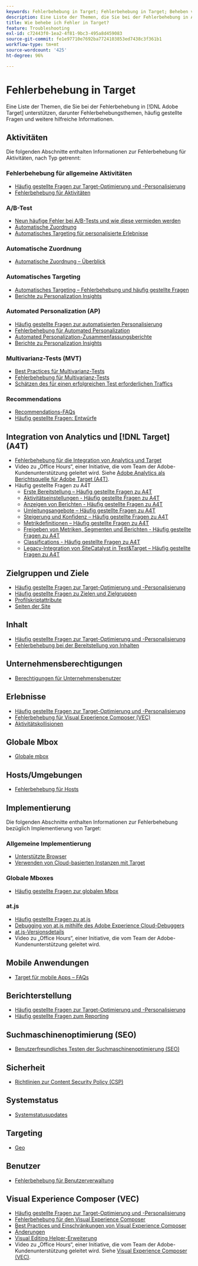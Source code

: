 ```yaml
---
keywords: Fehlerbehebung in Target; Fehlerbehebung in Target; Beheben von Problemen
description: Eine Liste der Themen, die Sie bei der Fehlerbehebung in Adobe Target unterstützen, darunter Fehlerbehebungsthemen, häufig gestellte Fragen (FAQs) und weitere hilfreiche Informationen.
title: Wie behebe ich Fehler in Target?
feature: Troubleshooting
exl-id: c72443f0-1ea2-4f81-9bc3-495a8d459083
source-git-commit: fe1e97710e7692ba7724103853ed7438c3f361b1
workflow-type: tm+mt
source-wordcount: '425'
ht-degree: 96%

---
```


# Fehlerbehebung in Target

Eine Liste der Themen, die Sie bei der Fehlerbehebung in [!DNL Adobe Target] unterstützen, darunter Fehlerbehebungsthemen, häufig gestellte Fragen und weitere hilfreiche Informationen.

## Aktivitäten

Die folgenden Abschnitte enthalten Informationen zur Fehlerbehebung für Aktivitäten, nach Typ getrennt:

### Fehlerbehebung für allgemeine Aktivitäten

* [Häufig gestellte Fragen zur Target-Optimierung und -Personalisierung](/help/main/c-intro/cmp-target-standard-cheatsheet.md)
* [Fehlerbehebung für Aktivitäten](/help/main/c-activities/c-troubleshooting-activities/troubleshooting-activities.md)

### A/B-Test

* [Neun häufige Fehler bei A/B-Tests und wie diese vermieden werden](/help/main/c-activities/t-test-ab/common-ab-testing-pitfalls.md)
* [Automatische Zuordnung](/help/main/c-activities/automated-traffic-allocation/automated-traffic-allocation.md)
* [Automatisches Targeting für personalisierte Erlebnisse](/help/main/c-activities/auto-target/auto-target-to-optimize.md)

### Automatische Zuordnung

* [Automatische Zuordnung – Überblick](/help/main/c-activities/automated-traffic-allocation/automated-traffic-allocation.md#section_0E72C1D72DE74F589F965D4B1763E5C3)

### Automatisches Targeting

* [Automatisches Targeting – Fehlerbehebung und häufig gestellte Fragen](/help/main/c-activities/auto-target/auto-target-troubleshooting-faqs.md)
* [Berichte zu Personalization Insights](/help/main/c-reports/c-personalization-insights-reports/personalization-insights-reports.md)

### Automated Personalization (AP)

* [Häufig gestellte Fragen zur automatisierten Personalisierung](/help/main/c-activities/t-automated-personalization/automated-personalization-faq.md)
* [Fehlerbehebung für Automated Personalization](/help/main/c-activities/t-automated-personalization/ap-trouble.md)
* [Automated Personalization-Zusammenfassungsberichte](/help/main/c-reports/personalization-reports/reports-ap.md)
* [Berichte zu Personalization Insights](/help/main/c-reports/c-personalization-insights-reports/personalization-insights-reports.md)

### Multivarianz-Tests (MVT)

* [Best Practices für Multivarianz-Tests](/help/main/c-activities/c-multivariate-testing/best-practices.md)
* [Fehlerbehebung für Multivarianz-Tests](/help/main/c-activities/c-multivariate-testing/best-practices.md)
* [Schätzen des für einen erfolgreichen Test erforderlichen Traffics](/help/main/c-activities/c-multivariate-testing/t-create-multivariate-test/traffic-estimator.md)

### Recommendations

* [Recommendations-FAQs](/help/main/c-recommendations/c-recommendations-faq/recommendations-faq.md)
* [Häufig gestellte Fragen: Entwürfe](/help/main/c-recommendations/c-design-overview/template-faq.md)

## Integration von Analytics und [!DNL Target] (A4T)

* [Fehlerbehebung für die Integration von Analytics und Target](/help/main/c-integrating-target-with-mac/a4t/c-a4t-troubleshooting/a4t-troubleshooting.md)
* Video zu „Office Hours“, einer Initiative, die vom Team der Adobe-Kundenunterstützung geleitet wird. Siehe [Adobe Analytics als Berichtsquelle für Adobe Target (A4T)](/help/main/c-integrating-target-with-mac/a4t/a4t.md).
* Häufig gestellte Fragen zu A4T
   * [Erste Bereitstellung – Häufig gestellte Fragen zu A4T](/help/main/c-integrating-target-with-mac/a4t/r-a4t-faq/a4t-faq-initial-provisioning.md)
   * [Aktivitätseinstellungen - Häufig gestellte Fragen zu A4T](/help/main/c-integrating-target-with-mac/a4t/r-a4t-faq/a4t-faq-activity-setup.md)
   * [Anzeigen von Berichten - Häufig gestellte Fragen zu A4T](/help/main/c-integrating-target-with-mac/a4t/r-a4t-faq/a4t-faq-viewing-reports.md)
   * [Umleitungsangebote – Häufig gestellte Fragen zu A4T](/help/main/c-integrating-target-with-mac/a4t/r-a4t-faq/a4t-faq-redirect-offers.md)
   * [Steigerung und Konfidenz – Häufig gestellte Fragen zu A4T](/help/main/c-integrating-target-with-mac/a4t/r-a4t-faq/a4t-faq-lift-and-confidence.md)
   * [Metrikdefinitionen – Häufig gestellte Fragen zu A4T](/help/main/c-integrating-target-with-mac/a4t/r-a4t-faq/a4t-faq-metric-definition.md)
   * [Freigeben von Metriken, Segmenten und Berichten - Häufig gestellte Fragen zu A4T](/help/main/c-target/c-troubleshooting-targets-and-audiences/a4t-faq-sharing-metrics-audiences-reports.md)
   * [Classifications - Häufig gestellte Fragen zu A4T](/help/main/c-integrating-target-with-mac/a4t/r-a4t-faq/a4t-faq-classifications.md)
   * [Legacy-Integration von SiteCatalyst in Test&amp;Target – Häufig gestellte Fragen zu A4T](/help/main/c-integrating-target-with-mac/a4t/r-a4t-faq/a4t-faq-old-integration.md)

## Zielgruppen und Ziele

* [Häufig gestellte Fragen zur Target-Optimierung und -Personalisierung](/help/main/c-intro/cmp-target-standard-cheatsheet.md)
* [Häufig gestellte Fragen zu Zielen und Zielgruppen](/help/main/c-target/c-troubleshooting-targets-and-audiences/troubleshooting-targets-and-audiences.md)
* [Profilskriptattribute](/help/main/c-target/c-visitor-profile/profile-parameters.md)
* [Seiten der Site](/help/main/c-target/c-audiences/c-target-rules/site-pages.md)

## Inhalt

* [Häufig gestellte Fragen zur Target-Optimierung und -Personalisierung](/help/main/c-intro/cmp-target-standard-cheatsheet.md)
* [Fehlerbehebung bei der Bereitstellung von Inhalten](/help/main/c-activities/c-troubleshooting-activities/content-trouble.md)

## Unternehmensberechtigungen

* [Berechtigungen für Unternehmensbenutzer](/help/main/administrating-target/c-user-management/property-channel/property-channel.md)

## Erlebnisse

* [Häufig gestellte Fragen zur Target-Optimierung und -Personalisierung](/help/main/c-intro/cmp-target-standard-cheatsheet.md)
* [Fehlerbehebung für Visual Experience Composer (VEC)](/help/main/c-experiences/c-visual-experience-composer/r-troubleshoot-composer/troubleshoot-composer.md)
* [Aktivitätskollisionen](/help/main/c-experiences/c-visual-experience-composer/activity-collisions.md)

## Globale Mbox

* [Globale mbox](https://experienceleague.adobe.com/docs/target-dev/developer/client-side/global-mbox/global-mbox-faq.html)

## Hosts/Umgebungen

* [Fehlerbehebung für Hosts](/help/main/administrating-target/hosts.md)

## Implementierung

Die folgenden Abschnitte enthalten Informationen zur Fehlerbehebung bezüglich Implementierung von Target:

### Allgemeine Implementierung

* [Unterstützte Browser](https://experienceleague.adobe.com/docs/target-dev/developer/implementation/supported-browsers.html)
* [Verwenden von Cloud-basierten Instanzen mit Target](https://experienceleague.adobe.com/docs/target-dev/developer/client-side/at-js-implementation/functions-overview/targeting-using-cloud-based-instances.html)

### Globale Mboxes

* [Häufig gestellte Fragen zur globalen Mbox](https://experienceleague.adobe.com/docs/target-dev/developer/client-side/global-mbox/global-mbox-faq.html)

### at.js

* [Häufig gestellte Fragen zu at.js](https://experienceleague.adobe.com/docs/target-dev/developer/client-side/at-js-implementation/target-atjs-faq.html?lang=de)
* [Debugging von at.js mithilfe des Adobe Experience Cloud-Debuggers](https://experienceleague.adobe.com/docs/target-dev/developer/client-side/at-js-implementation/functions-overview/target-debugging-atjs.html)
* [at.js-Versionsdetails](https://experienceleague.adobe.com/docs/target-dev/developer/client-side/at-js-implementation/target-atjs-versions.html?lang=de)
* Video zu „Office Hours“, einer Initiative, die vom Team der Adobe-Kundenunterstützung geleitet wird. 

## Mobile Anwendungen

* [Target für mobile Apps – FAQs ](https://experienceleague.adobe.com/docs/target-dev/developer/mobile-apps/mobile-faq.html)

## Berichterstellung

* [Häufig gestellte Fragen zur Target-Optimierung und -Personalisierung](/help/main/c-intro/cmp-target-standard-cheatsheet.md)
* [Häufig gestellte Fragen zum Reporting](/help/main/c-reports/reporting-frequently-asked-questions.md)

## Suchmaschinenoptimierung (SEO)

* [Benutzerfreundliches Testen der Suchmaschinenoptimierung (SEO)](https://experienceleague.adobe.com/docs/target-dev/developer/client-side/at-js-implementation/at-js/how-atjs-works.html)

## Sicherheit

* [Richtlinien zur Content Security Policy (CSP)](https://experienceleague.adobe.com/docs/target-dev/developer/implementation/privacy/content-security-policy.html?lang=de)

## Systemstatus

* [Systemstatusupdates](/help/main/r-release-notes/system-status-updates.md)

## Targeting

* [Geo](/help/main/c-target/c-audiences/c-target-rules/geo.md)

## Benutzer

* [Fehlerbehebung für Benutzerverwaltung](/help/main/administrating-target/c-user-management/c-user-management/troubleshooting-user-management.md)

## Visual Experience Composer (VEC)

* [Häufig gestellte Fragen zur Target-Optimierung und -Personalisierung](/help/main/c-intro/cmp-target-standard-cheatsheet.md)
* [Fehlerbehebung für den Visual Experience Composer](/help/main/c-experiences/c-visual-experience-composer/r-troubleshoot-composer/troubleshoot-composer.md)
* [Best Practices und Einschränkungen von Visual Experience Composer](/help/main/c-experiences/c-visual-experience-composer/experience-composer-best-practices.md)
* [Änderungen](/help/main/c-experiences/c-visual-experience-composer/c-vec-code-editor/vec-code-editor.md)
* [Visual Editing Helper-Erweiterung](/help/main/c-experiences/c-visual-experience-composer/r-troubleshoot-composer/visual-editing-helper-extension.md)
* Video zu „Office Hours“, einer Initiative, die vom Team der Adobe-Kundenunterstützung geleitet wird. Siehe [Visual Experience Composer (VEC)](/help/main/c-experiences/c-visual-experience-composer/visual-experience-composer.md).
